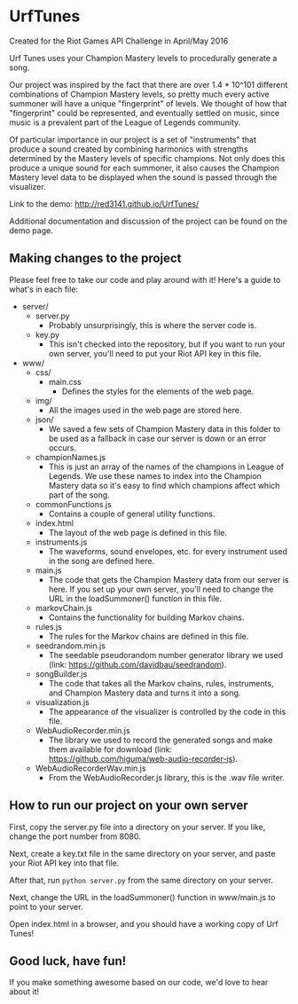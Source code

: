 # UrfTunes

Created for the Riot Games API Challenge in April/May 2016

Urf Tunes uses your Champion Mastery levels to procedurally generate a song. 

Our project was inspired by the fact that there are over 1.4 * 10^101 different combinations of Champion Mastery levels, so pretty much every active summoner will have a unique "fingerprint" of levels. We thought of how that "fingerprint" could be represented, and eventually settled on music, since music is a prevalent part of the League of Legends community. 

Of particular importance in our project is a set of "instruments" that produce a sound created by combining harmonics with strengths determined by the Mastery levels of specific champions. Not only does this produce a unique sound for each summoner, it also causes the Champion Mastery level data to be displayed when the sound is passed through the visualizer. 

Link to the demo: http://red3141.github.io/UrfTunes/

Additional documentation and discussion of the project can be found on the demo page.

## Making changes to the project

Please feel free to take our code and play around with it! Here's a guide to what's in each file:
- server/
  - server.py
    - Probably unsurprisingly, this is where the server code is.
  - key.py
    - This isn't checked into the repository, but if you want to run your own server, you'll need to put your Riot API key in this file.
- www/
  - css/
    - main.css
      - Defines the styles for the elements of the web page.
  - img/
    - All the images used in the web page are stored here.
  - json/
    - We saved a few sets of Champion Mastery data in this folder to be used as a fallback in case our server is down or an error occurs.
  - championNames.js
    - This is just an array of the names of the champions in League of Legends. We use these names to index into the Champion Mastery data so it's easy to find which champions affect which part of the song.
  - commonFunctions.js
    - Contains a couple of general utility functions.
  - index.html
    - The layout of the web page is defined in this file.
  - instruments.js
    - The waveforms, sound envelopes, etc. for every instrument used in the song are defined here.
  - main.js
    - The code that gets the Champion Mastery data from our server is here. If you set up your own server, you'll need to change the URL in the loadSummoner() function in this file.
  - markovChain.js
    - Contains the functionality for building Markov chains.
  - rules.js
    - The rules for the Markov chains are defined in this file.
  - seedrandom.min.js
    - The seedable pseudorandom number generator library we used (link: https://github.com/davidbau/seedrandom).
  - songBuilder.js
    - The code that takes all the Markov chains, rules, instruments, and Champion Mastery data and turns it into a song.
  - visualization.js
    - The appearance of the visualizer is controlled by the code in this file.
  - WebAudioRecorder.min.js
    - The library we used to record the generated songs and make them available for download (link: https://github.com/higuma/web-audio-recorder-js).
  - WebAudioRecorderWav.min.js
    - From the WebAudioRecorder.js library, this is the .wav file writer.

## How to run our project on your own server

First, copy the server.py file into a directory on your server. If you like, change the port number from 8080.

Next, create a key.txt file in the same directory on your server, and paste your Riot API key into that file.

After that, run `python server.py` from the same directory on your server.

Next, change the URL in the loadSummoner() function in www/main.js to point to your server.

Open index.html in a browser, and you should have a working copy of Urf Tunes!

## Good luck, have fun!

If you make something awesome based on our code, we'd love to hear about it!

